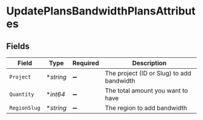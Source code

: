 # UpdatePlansBandwidthPlansAttributes


## Fields

| Field                                     | Type                                      | Required                                  | Description                               |
| ----------------------------------------- | ----------------------------------------- | ----------------------------------------- | ----------------------------------------- |
| `Project`                                 | **string*                                 | :heavy_minus_sign:                        | The project (ID or Slug) to add bandwidth |
| `Quantity`                                | **int64*                                  | :heavy_minus_sign:                        | The total amount you want to have         |
| `RegionSlug`                              | **string*                                 | :heavy_minus_sign:                        | The region to add bandwidth               |